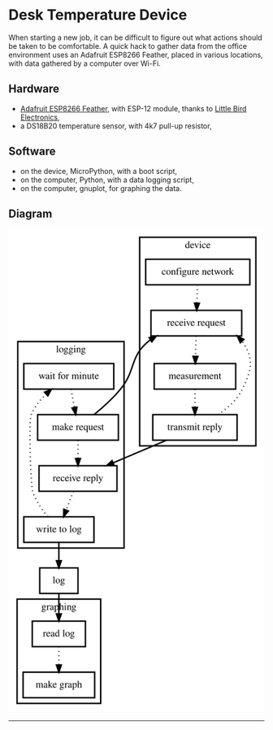 # Desk Temperature Device

When starting a new job, it can be difficult to figure out what actions should be taken to be comfortable.  A quick hack to gather data from the office environment uses an Adafruit ESP8266 Feather, placed in various locations, with data gathered by a computer over Wi-Fi.

## Hardware

* [Adafruit ESP8266 Feather](https://www.adafruit.com/product/2821), with ESP-12 module, thanks to [Little Bird Electronics](https://littlebirdelectronics.com.au/products/adafruit-feather-huzzah-with-esp8266-wifi),
* a DS18B20 temperature sensor, with 4k7 pull-up resistor,

## Software

* on the device, MicroPython, with a boot script,
* on the computer, Python, with a data logging script,
* on the computer, gnuplot, for graphing the data.

## Diagram

![diagram](./process.svg)

----
